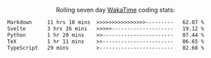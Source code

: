 <p align="center">Rolling seven day <a href="https://wakatime.com/@syrkis"/>WakaTime</a> coding stats:</p>
<!--START_SECTION:waka-->

```txt
Markdown     11 hrs 10 mins  >>>>>>>>>>>>>>>>---------   62.07 %
Svelte       3 hrs 26 mins   >>>>>--------------------   19.12 %
Python       1 hr 20 mins    >>-----------------------   07.44 %
TeX          1 hr 11 mins    >>-----------------------   06.65 %
TypeScript   29 mins         >------------------------   02.68 %
```

<!--END_SECTION:waka-->

